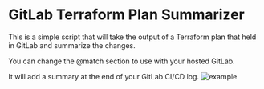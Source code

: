 # GitLab Terraform Plan Summarizer

This is a simple script that will take the output of a Terraform plan that held in GitLab and summarize the changes.

You can change the @match section to use with your hosted GitLab.

It will add a summary at the end of your GitLab CI/CD log.
![example](https://user-images.githubusercontent.com/19489724/208902645-9035d3a4-0301-4e03-afaf-d8f183a9da52.PNG)
